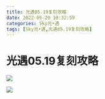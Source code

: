 ```yaml
---
title: 光遇05.19复刻攻略
date: 2022-05-20 10:32:59
categories: Sky光•遇
tags: [Sky光•遇,光遇05.19复刻攻略]
---
```

# 光遇05.19复刻攻略
![](https://ok.166.net/reunionpub/ds/kol/20220519/115955-p8316sr0og.png)

![](https://ok.166.net/reunionpub/ds/kol/20220519/120003-zqf42h6ie1.jpeg)

  

  

  

  

  


